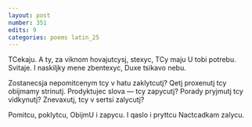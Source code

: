 ```yaml
---
layout: post
number: 351
edits: 9
categories: poems latin_25
---
```


TCekaju. 
A ty, za viknom hovajutcysj, stexyc,
TCy maju 
U tobi potrebu.
Svitaje. 
I naskiljky mene zbentexyc,
Duxe tsikavo nebu.

Zostanecsja nepomitcenym tcy v hatu zaklytcutj?
Qetj proxenutj tcy obijmamy strinutj.
Prodyktujec slova — tcy zapycutj? 
Porady pryjmutj tcy vidkynutj?
Znevaxutj, tcy v sertsi zalycutj?

Pomitcu, poklytcu,
ObijmU i zapycu.
I qaslo i pryttcu
Nactcadkam zalycu.
